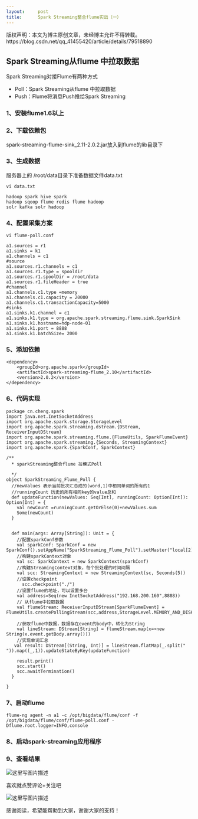 ```yaml
---
layout:     post
title:      Spark Streaming整合flume实战（一）
---
```

<div id="article_content" class="article_content clearfix csdn-tracking-statistics" data-pid="blog" data-mod="popu_307" data-dsm="post">
								<div class="article-copyright">
					版权声明：本文为博主原创文章，未经博主允许不得转载。					https://blog.csdn.net/qq_41455420/article/details/79518890				</div>
								            <div id="content_views" class="markdown_views prism-atom-one-dark">
							<!-- flowchart 箭头图标 勿删 -->
							<svg xmlns="http://www.w3.org/2000/svg" style="display: none;"><path stroke-linecap="round" d="M5,0 0,2.5 5,5z" id="raphael-marker-block" style="-webkit-tap-highlight-color: rgba(0, 0, 0, 0);"></path></svg>
							<h2 id="spark-streaming从flume-中拉取数据">Spark Streaming从flume 中拉取数据</h2>

<p>Spark Streaming对接Flume有两种方式</p>

<ul>
<li>Poll：Spark Streaming从flume 中拉取数据</li>
<li>Push：Flume将消息Push推给Spark Streaming</li>
</ul>



<h3 id="1安装flume16以上">1、安装flume1.6以上</h3>



<h3 id="2下载依赖包">2、下载依赖包</h3>

<p>spark-streaming-flume-sink_2.11-2.0.2.jar放入到flume的lib目录下</p>



<h3 id="3生成数据">3、生成数据</h3>

<p>服务器上的 /root/data目录下准备数据文件data.txt</p>



<pre class="prettyprint"><code class=" hljs haskell"><span class="hljs-title">vi</span> <span class="hljs-typedef"><span class="hljs-keyword">data</span>.txt</span>

<span class="hljs-title">hadoop</span> spark hive spark
<span class="hljs-title">hadoop</span> sqoop flume redis flume hadoop
<span class="hljs-title">solr</span> kafka solr hadoop</code></pre>



<h3 id="4配置采集方案">4、配置采集方案</h3>



<pre class="prettyprint"><code class=" hljs avrasm">vi flume-poll<span class="hljs-preprocessor">.conf</span>

a1<span class="hljs-preprocessor">.sources</span> = <span class="hljs-built_in">r1</span>
a1<span class="hljs-preprocessor">.sinks</span> = k1
a1<span class="hljs-preprocessor">.channels</span> = c1
<span class="hljs-preprocessor">#source</span>
a1<span class="hljs-preprocessor">.sources</span><span class="hljs-preprocessor">.r</span>1<span class="hljs-preprocessor">.channels</span> = c1
a1<span class="hljs-preprocessor">.sources</span><span class="hljs-preprocessor">.r</span>1<span class="hljs-preprocessor">.type</span> = spooldir
a1<span class="hljs-preprocessor">.sources</span><span class="hljs-preprocessor">.r</span>1<span class="hljs-preprocessor">.spoolDir</span> = /root/data
a1<span class="hljs-preprocessor">.sources</span><span class="hljs-preprocessor">.r</span>1<span class="hljs-preprocessor">.fileHeader</span> = true
<span class="hljs-preprocessor">#channel</span>
a1<span class="hljs-preprocessor">.channels</span><span class="hljs-preprocessor">.c</span>1<span class="hljs-preprocessor">.type</span> =memory
a1<span class="hljs-preprocessor">.channels</span><span class="hljs-preprocessor">.c</span>1<span class="hljs-preprocessor">.capacity</span> = <span class="hljs-number">20000</span>
a1<span class="hljs-preprocessor">.channels</span><span class="hljs-preprocessor">.c</span>1<span class="hljs-preprocessor">.transactionCapacity</span>=<span class="hljs-number">5000</span>
<span class="hljs-preprocessor">#sinks</span>
a1<span class="hljs-preprocessor">.sinks</span><span class="hljs-preprocessor">.k</span>1<span class="hljs-preprocessor">.channel</span> = c1
a1<span class="hljs-preprocessor">.sinks</span><span class="hljs-preprocessor">.k</span>1<span class="hljs-preprocessor">.type</span> = org<span class="hljs-preprocessor">.apache</span><span class="hljs-preprocessor">.spark</span><span class="hljs-preprocessor">.streaming</span><span class="hljs-preprocessor">.flume</span><span class="hljs-preprocessor">.sink</span><span class="hljs-preprocessor">.SparkSink</span>
a1<span class="hljs-preprocessor">.sinks</span><span class="hljs-preprocessor">.k</span>1<span class="hljs-preprocessor">.hostname</span>=hdp-node-<span class="hljs-number">01</span>
a1<span class="hljs-preprocessor">.sinks</span><span class="hljs-preprocessor">.k</span>1<span class="hljs-preprocessor">.port</span> = <span class="hljs-number">8888</span>
a1<span class="hljs-preprocessor">.sinks</span><span class="hljs-preprocessor">.k</span>1<span class="hljs-preprocessor">.batchSize</span>= <span class="hljs-number">2000</span>   </code></pre>



<h3 id="5添加依赖">5、添加依赖</h3>



<pre class="prettyprint"><code class=" hljs xml"><span class="hljs-tag">&lt;<span class="hljs-title">dependency</span>&gt;</span>
    <span class="hljs-tag">&lt;<span class="hljs-title">groupId</span>&gt;</span>org.apache.spark<span class="hljs-tag">&lt;/<span class="hljs-title">groupId</span>&gt;</span>
    <span class="hljs-tag">&lt;<span class="hljs-title">artifactId</span>&gt;</span>spark-streaming-flume_2.10<span class="hljs-tag">&lt;/<span class="hljs-title">artifactId</span>&gt;</span>
    <span class="hljs-tag">&lt;<span class="hljs-title">version</span>&gt;</span>2.0.2<span class="hljs-tag">&lt;/<span class="hljs-title">version</span>&gt;</span>
<span class="hljs-tag">&lt;/<span class="hljs-title">dependency</span>&gt;</span></code></pre>



<h3 id="6代码实现">6、代码实现</h3>



<pre class="prettyprint"><code class=" hljs scala"><span class="hljs-keyword">package</span> cn.cheng.spark
<span class="hljs-keyword">import</span> java.net.InetSocketAddress
<span class="hljs-keyword">import</span> org.apache.spark.storage.StorageLevel
<span class="hljs-keyword">import</span> org.apache.spark.streaming.dstream.{DStream, ReceiverInputDStream}
<span class="hljs-keyword">import</span> org.apache.spark.streaming.flume.{FlumeUtils, SparkFlumeEvent}
<span class="hljs-keyword">import</span> org.apache.spark.streaming.{Seconds, StreamingContext}
<span class="hljs-keyword">import</span> org.apache.spark.{SparkConf, SparkContext}

<span class="hljs-javadoc">/**
  * sparkStreaming整合flume 拉模式Poll

  */</span>
<span class="hljs-class"><span class="hljs-keyword">object</span> <span class="hljs-title">SparkStreaming_Flume_Poll</span> {</span>
  <span class="hljs-comment">//newValues 表示当前批次汇总成的(word,1)中相同单词的所有的1</span>
  <span class="hljs-comment">//runningCount 历史的所有相同key的value总和</span>
  <span class="hljs-keyword">def</span> updateFunction(newValues: Seq[Int], runningCount: Option[Int]): Option[Int] = {
    <span class="hljs-keyword">val</span> newCount =runningCount.getOrElse(<span class="hljs-number">0</span>)+newValues.sum
    Some(newCount)
  }


  <span class="hljs-keyword">def</span> main(args: Array[String]): Unit = {
    <span class="hljs-comment">//配置sparkConf参数</span>
    <span class="hljs-keyword">val</span> sparkConf: SparkConf = <span class="hljs-keyword">new</span> SparkConf().setAppName(<span class="hljs-string">"SparkStreaming_Flume_Poll"</span>).setMaster(<span class="hljs-string">"local[2]"</span>)
    <span class="hljs-comment">//构建sparkContext对象</span>
    <span class="hljs-keyword">val</span> sc: SparkContext = <span class="hljs-keyword">new</span> SparkContext(sparkConf)
    <span class="hljs-comment">//构建StreamingContext对象，每个批处理的时间间隔</span>
    <span class="hljs-keyword">val</span> scc: StreamingContext = <span class="hljs-keyword">new</span> StreamingContext(sc, Seconds(<span class="hljs-number">5</span>))
    <span class="hljs-comment">//设置checkpoint</span>
      scc.checkpoint(<span class="hljs-string">"./"</span>)
    <span class="hljs-comment">//设置flume的地址，可以设置多台</span>
    <span class="hljs-keyword">val</span> address=Seq(<span class="hljs-keyword">new</span> InetSocketAddress(<span class="hljs-string">"192.168.200.160"</span>,<span class="hljs-number">8888</span>))
    <span class="hljs-comment">// 从flume中拉取数据</span>
    <span class="hljs-keyword">val</span> flumeStream: ReceiverInputDStream[SparkFlumeEvent] = FlumeUtils.createPollingStream(scc,address,StorageLevel.MEMORY_AND_DISK)

    <span class="hljs-comment">//获取flume中数据，数据存在event的body中，转化为String</span>
    <span class="hljs-keyword">val</span> lineStream: DStream[String] = flumeStream.map(x=&gt;<span class="hljs-keyword">new</span> String(x.event.getBody.array()))
    <span class="hljs-comment">//实现单词汇总</span>
   <span class="hljs-keyword">val</span> result: DStream[(String, Int)] = lineStream.flatMap(_.split(<span class="hljs-string">" "</span>)).map((_,<span class="hljs-number">1</span>)).updateStateByKey(updateFunction)

    result.print()
    scc.start()
    scc.awaitTermination()
  }

}</code></pre>



<h3 id="7启动flume">7、启动flume</h3>



<pre class="prettyprint"><code class=" hljs lasso">flume<span class="hljs-attribute">-ng</span> agent <span class="hljs-attribute">-n</span> a1 <span class="hljs-attribute">-c</span> /opt/bigdata/flume/conf <span class="hljs-attribute">-f</span> /opt/bigdata/flume/conf/flume<span class="hljs-attribute">-poll</span><span class="hljs-built_in">.</span>conf <span class="hljs-attribute">-Dflume</span><span class="hljs-built_in">.</span>root<span class="hljs-built_in">.</span>logger<span class="hljs-subst">=</span>INFO,console</code></pre>



<h3 id="8启动spark-streaming应用程序">8、启动spark-streaming应用程序</h3>



<h3 id="9查看结果">9、查看结果</h3>

<p><img src="https://img-blog.csdn.net/20180311193924486?watermark/2/text/aHR0cDovL2Jsb2cuY3Nkbi5uZXQvcXFfNDE0NTU0MjA=/font/5a6L5L2T/fontsize/400/fill/I0JBQkFCMA==/dissolve/70/gravity/SouthEast" alt="这里写图片描述" title=""></p>

<p>喜欢就点赞评论+关注吧</p>

<p><img src="https://img-blog.csdn.net/20180311153638319?watermark/2/text/aHR0cDovL2Jsb2cuY3Nkbi5uZXQvcXFfNDE0NTU0MjA=/font/5a6L5L2T/fontsize/400/fill/I0JBQkFCMA==/dissolve/70/gravity/SouthEast" alt="这里写图片描述" title=""></p>

<p>感谢阅读，希望能帮助到大家，谢谢大家的支持！</p>            </div>
						<link href="https://csdnimg.cn/release/phoenix/mdeditor/markdown_views-9e5741c4b9.css" rel="stylesheet">
                </div>